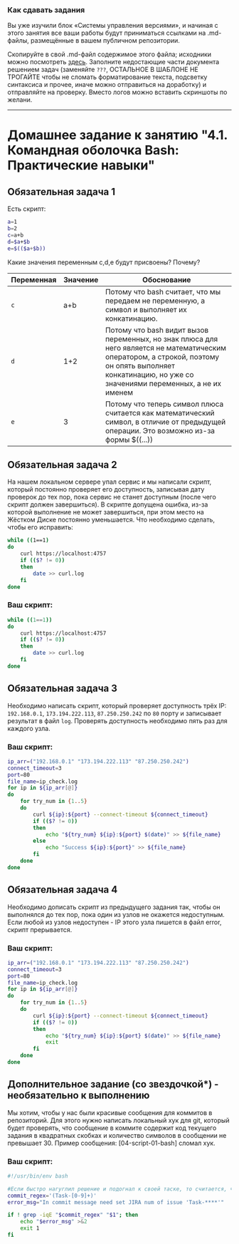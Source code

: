 ### Как сдавать задания

Вы уже изучили блок «Системы управления версиями», и начиная с этого занятия все ваши работы будут приниматься ссылками на .md-файлы, размещённые в вашем публичном репозитории.

Скопируйте в свой .md-файл содержимое этого файла; исходники можно посмотреть [здесь](https://raw.githubusercontent.com/netology-code/sysadm-homeworks/devsys10/04-script-01-bash/README.md). Заполните недостающие части документа решением задач (заменяйте `???`, ОСТАЛЬНОЕ В ШАБЛОНЕ НЕ ТРОГАЙТЕ чтобы не сломать форматирование текста, подсветку синтаксиса и прочее, иначе можно отправиться на доработку) и отправляйте на проверку. Вместо логов можно вставить скриншоты по желани.

---


# Домашнее задание к занятию "4.1. Командная оболочка Bash: Практические навыки"

## Обязательная задача 1

Есть скрипт:
```bash
a=1
b=2
c=a+b
d=$a+$b
e=$(($a+$b))
```

Какие значения переменным c,d,e будут присвоены? Почему?

| Переменная  | Значение | Обоснование                                                                                                                                                                                               |
| ------------- |----------|-----------------------------------------------------------------------------------------------------------------------------------------------------------------------------------------------------------|
| `c`  | a+b      | Потому что bash считает, что мы передаем не переменную, а символ и выполняет их конкатинацию.                                                                                                             |
| `d`  | 1+2      | Потому что bash видит вызов переменных, но знак плюса для него является не математическим оператором, а строкой, поэтому он опять выполняет конкатинацию, но уже со значениями переменных, а не их именем |
| `e`  | 3        | Потому что теперь символ плюса считается как математический символ, в отличие от предыдущей операции. Это возможно из-за формы $((...))                                                                   |


## Обязательная задача 2
На нашем локальном сервере упал сервис и мы написали скрипт, который постоянно проверяет его доступность, записывая дату проверок до тех пор, пока сервис не станет доступным (после чего скрипт должен завершиться). В скрипте допущена ошибка, из-за которой выполнение не может завершиться, при этом место на Жёстком Диске постоянно уменьшается. Что необходимо сделать, чтобы его исправить:
```bash
while ((1==1)
do
	curl https://localhost:4757
	if (($? != 0))
	then
		date >> curl.log
	fi
done
```

### Ваш скрипт:
```bash
while ((1==1))
do
	curl https://localhost:4757
	if (($? != 0))
	then
		date >> curl.log
	fi
done
```

## Обязательная задача 3
Необходимо написать скрипт, который проверяет доступность трёх IP: `192.168.0.1`, `173.194.222.113`, `87.250.250.242` по `80` порту и записывает результат в файл `log`. Проверять доступность необходимо пять раз для каждого узла.

### Ваш скрипт:
```bash
ip_arr=("192.168.0.1" "173.194.222.113" "87.250.250.242")
connect_timeout=3
port=80
file_name=ip_check.log
for ip in ${ip_arr[@]}
do
	for try_num in {1..5}
	do
		curl ${ip}:${port} --connect-timeout ${connect_timeout}
		if (($? != 0))
		then
			echo "${try_num} ${ip}:${port} $(date)" >> ${file_name}
		else
			echo "Success ${ip}:${port}" >> ${file_name}
		fi
	done
done

```

## Обязательная задача 4
Необходимо дописать скрипт из предыдущего задания так, чтобы он выполнялся до тех пор, пока один из узлов не окажется недоступным. Если любой из узлов недоступен - IP этого узла пишется в файл error, скрипт прерывается.

### Ваш скрипт:
```bash
ip_arr=("192.168.0.1" "173.194.222.113" "87.250.250.242")
connect_timeout=3
port=80
file_name=ip_check.log
for ip in ${ip_arr[@]}
do
	for try_num in {1..5}
	do
		curl ${ip}:${port} --connect-timeout ${connect_timeout}
		if (($? != 0))
		then
			echo "${try_num} ${ip}:${port} $(date)" >> ${file_name}
			exit
		fi
	done
done

```

## Дополнительное задание (со звездочкой*) - необязательно к выполнению

Мы хотим, чтобы у нас были красивые сообщения для коммитов в репозиторий. Для этого нужно написать локальный хук для git, который будет проверять, что сообщение в коммите содержит код текущего задания в квадратных скобках и количество символов в сообщении не превышает 30. Пример сообщения: \[04-script-01-bash\] сломал хук.

### Ваш скрипт:
```bash
#!/usr/bin/env bash

#Если быстро нагуглил решение и подогнал к своей таске, то считается, что сделал))
commit_regex='(Task-[0-9]+)'
error_msg="In commit message need set JIRA num of issue 'Task-****'"

if ! grep -iqE "$commit_regex" "$1"; then
    echo "$error_msg" >&2
    exit 1
fi
```
